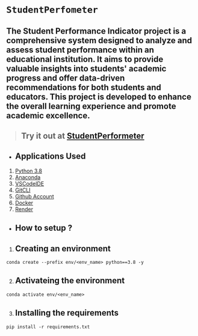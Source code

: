 # **`StudentPerfometer`**
## The Student Performance Indicator project is a comprehensive system designed to analyze and assess student performance within an educational institution. It aims to provide valuable insights into students' academic progress and offer data-driven recommendations for both students and educators. This project is developed to enhance the overall learning experience and promote academic excellence.

> ## Try it out at [StudentPerformeter](https://studentperfometer.onrender.com)

* ## Applications Used
1. [Python 3.8](https://www.python.org/)
2. [Anaconda](https://www.anaconda.com/)
3. [VSCodeIDE](https://code.visualstudio.com/)
4. [GitCLI](https://git-scm.com/book/en/v2/Getting-Started-The-Command-Line)
5. [Github Account](https://github.com)
6. [Docker](https://www.docker.com/)
7. [Render](https://render.com/)


* ## **How to setup ?**
1. ## Creating an environment
```
conda create --prefix env/<env_name> python==3.8 -y
```
2. ## Activateing the environment
```
conda activate env/<env_name>
```
3. ## Installing the requirements
```
pip install -r requirements.txt
```





